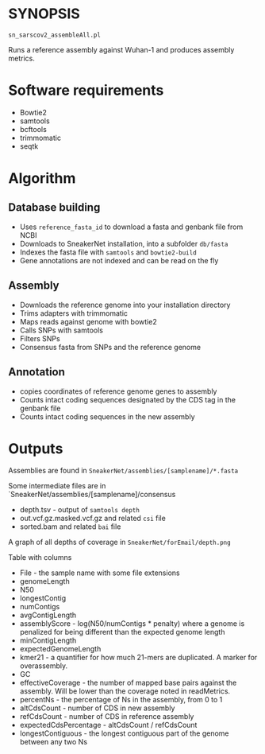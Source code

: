 # SYNOPSIS

`sn_sarscov2_assembleAll.pl`

Runs a reference assembly against Wuhan-1
and produces assembly metrics.

# Software requirements

* Bowtie2
* samtools
* bcftools
* trimmomatic
* seqtk

# Algorithm

## Database building

* Uses `reference_fasta_id` to download a fasta and genbank file from NCBI
* Downloads to SneakerNet installation, into a subfolder `db/fasta`
* Indexes the fasta file with `samtools` and `bowtie2-build`
* Gene annotations are not indexed and can be read on the fly

## Assembly

* Downloads the reference genome into your installation directory
* Trims adapters with trimmomatic
* Maps reads against genome with bowtie2
* Calls SNPs with samtools
* Filters SNPs
* Consensus fasta from SNPs and the reference genome

## Annotation

* copies coordinates of reference genome genes to assembly
* Counts intact coding sequences designated by the CDS tag in the genbank file
* Counts intact coding sequences in the new assembly

# Outputs

Assemblies are found in `SneakerNet/assemblies/[samplename]/*.fasta`

Some intermediate files are in `SneakerNet/assemblies/[samplename]/consensus
* depth.tsv - output of `samtools depth`
* out.vcf.gz.masked.vcf.gz and related `csi` file
* sorted.bam and related `bai` file

A graph of all depths of coverage in `SneakerNet/forEmail/depth.png`

Table with columns

* File - the sample name with some file extensions
* genomeLength
* N50
* longestContig
* numContigs
* avgContigLength
* assemblyScore - log(N50/numContigs * penalty) where a genome is penalized for being different than the expected genome length
* minContigLength
* expectedGenomeLength
* kmer21 - a quantifier for how much 21-mers are duplicated. A marker for overassembly.
* GC
* effectiveCoverage - the number of mapped base pairs against the assembly. Will be lower than the coverage noted in readMetrics.
* percentNs - the percentage of Ns in the assembly, from 0 to 1
* altCdsCount - number of CDS in new assembly
* refCdsCount - number of CDS in reference assembly
* expectedCdsPercentage - altCdsCount / refCdsCount
* longestContiguous - the longest contiguous part of the genome between any two Ns



